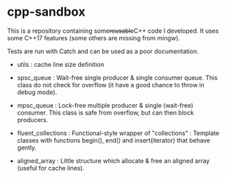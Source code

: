
# cpp-sandbox

This is a repository containing some~~reusable~~C++ code I developed.
It uses some C++17 features (some others are missing from mingw). 

Tests are run with Catch and can be used as a poor documentation.

 - utils : cache line size definition

 - spsc_queue : Wait-free single producer & single consumer queue.
                This class do not check for overflow (it have a good chance to throw in debug mode).

 - mpsc_queue : Lock-free multiple producer & single (wait-free) consumer.
                This class is safe from overflow, but can then block producers.

 - fluent_collections : Functional-style wrapper of "collections" :
                        Template classes with functions begin(), end() and insert(iterator) that behave gently.

 - aligned_array : Little structure which allocate & free an aligned array (useful for cache lines).
 
